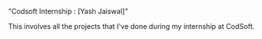"Codsoft Internship : [Yash Jaiswal]"

This involves all the projects that I've done during my internship at CodSoft.
